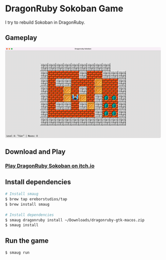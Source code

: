 # DragonRuby Sokoban Game

I try to rebuild Sokoban in DragonRuby.

## Gameplay

![Animated Gif of gameplay](.github/dragonruby-sokoban.gif)

## Download and Play

### [Play DragonRuby Sokoban on itch.io](https://webmatze.itch.io/dragonruby-sokoban)</a>

## Install dependencies

```bash
# Install smaug
$ brew tap ereborstudios/tap
$ brew install smaug

# Install dependencies
$ smaug dragonruby install ~/Downloads/dragonruby-gtk-macos.zip
$ smaug install
```

## Run the game
```bash
$ smaug run
```
